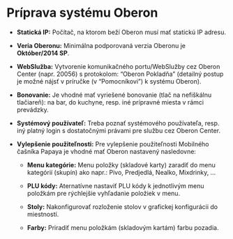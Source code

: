 # Príprava systému Oberon

* **Statická IP:** Počítač, na ktorom beží Oberon musí mať statickú IP adresu.

* **Veria Oberonu:** Minimálna podporovaná verzia Oberonu je **Október/2014 SP**.

* **WebSlužba:** Vytvorenie komunikačného portu/WebSlužby cez Oberon Center (napr. 20056) s protokolom: “Oberon Pokladňa” (detailný postup je možné nájsť v príručke (v “Pomocníkovi”) k systému Oberon).

* **Bonovanie:** Je vhodné mať vyriešené bonovanie (tlač na nefiškálnu tlačiareň): na bar, do kuchyne, resp. iné prípravné miesta v rámci prevádzky.

* **Systémový používateľ:** Treba poznať systémového používateľa, resp. iný platný login s dostatočnými právami pre službu cez Oberon Center.

* **Vylepšenie použiteľnosti:** Pre vylepšenie použiteľnosti Mobilného čašníka Papaya je vhodné mať Oberon nastavený nasledovne:

    * **Menu kategórie:** Menu položky (skladové karty) zaradiť do menu kategórií (skupín) ako napr.: Pivo, Predjedlá, Nealko, Mixdrinky, …

    * **PLU kódy:** Aternatívne nastaviť PLU kódy k jednotlivým menu položkám pre rýchlejšie vyhľadanie položiek v menu.

    * **Stoly:** Nakonfigurovať rozloženie stolov v grafickej konfigurácii do miestností.

    * **Farby:** Priradiť menu položkám (skladovým kartám) farbu pozadia.
